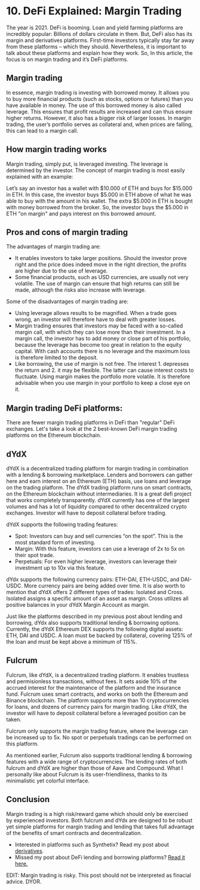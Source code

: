# 10. DeFi Explained: Margin Trading

The year is 2021. DeFi is booming. Loan and yield farming platforms are incredibly popular: Billions of dollars circulate in them. But, DeFi also has its margin and derivatives platforms. First-time investors typically stay far away from these platforms – which they should. Nevertheless, it is important to talk about these platforms and explain how they work. So, In this article, the focus is on margin trading and it’s DeFi platforms.

## Margin trading

In essence, margin trading is investing with borrowed money. It allows you to buy more financial products (such as stocks, options or futures) than you have available in money. The use of this borrowed money is also called leverage. This ensures that profit results are increased and can thus ensure higher returns. However, it also has a bigger risk of larger losses. In margin trading, the user’s portfolio serves as collateral and, when prices are falling, this can lead to a margin call.

## How margin trading works

Margin trading, simply put, is leveraged investing. The leverage is determined by the investor. The concept of margin trading is most easily explained with an example:

Let’s say an investor has a wallet with $10.000 of ETH and buys for $15.000 in ETH. In this case, the investor buys $5.000 in ETH above of what he was able to buy with the amount in his wallet. The extra $5.000 in ETH is bought with money borrowed from the broker. So, the investor buys the $5.000 in ETH "on margin" and pays interest on this borrowed amount.

## Pros and cons of margin trading

The advantages of margin trading are:

- It enables investors to take larger positions. Should the investor prove right and the price does indeed move in the right direction, the profits are higher due to the use of leverage.
- Some financial products, such as USD currencies, are usually not very volatile. The use of margin can ensure that high returns can still be made, although the risks also increase with leverage.

Some of the disadvantages of margin trading are:

- Using leverage allows results to be magnified. When a trade goes wrong, an investor will therefore have to deal with greater losses.
- Margin trading ensures that investors may be faced with a so-called margin call, with which they can lose more than their investment. In a margin call, the investor has to add money or close part of his portfolio, because the leverage has become too great in relation to the equity capital. With cash accounts there is no leverage and the maximum loss is therefore limited to the deposit.
- Like borrowing, the use of margin is not free. The interest 1. depresses the return and 2. it may be flexible. The latter can cause interest costs to fluctuate. Using margin makes the portfolio more volatile. It is therefore advisable when you use margin in your portfolio to keep a close eye on it.

## Margin trading DeFi platforms:

There are fewer margin trading platforms in DeFi than "regular" DeFi exchanges. Let's take a look at the 2 best-known DeFi margin trading platforms on the Ethereum blockchain.

## dYdX

dYdX is a decentralized trading platform for margin trading in combination with a lending & borrowing marketplace. Lenders and borrowers can gather here and earn interest on an Ethereum (ETH) basis, use loans and leverage on the trading platform. The dYdX trading platform runs on smart contracts, on the Ethereum blockchain without intermediaries. It is a great defi project that works completely transparently. dYdX currently has one of the largest volumes and has a lot of liquidity compared to other decentralized crypto exchanges. Investor will have to deposit collateral before trading.

dYdX supports the following trading features:

- Spot: Investors can buy and sell currencies “on the spot”. This is the most standard form of investing.
- Margin: With this feature, investors can use a leverage of 2x to 5x on their spot trade.
- Perpetuals: For even higher leverage, investors can leverage their investment up to 10x via this feature.

dYdx supports the following currency pairs: ETH-DAI, ETH-USDC, and DAI-USDC. More currency pairs are being added over time. It is also worth to mention that dYdX offers 2 different types of trades: Isolated and Cross. Isolated assigns a specific amount of an asset as margin. Cross utilizes all positive balances in your dYdX Margin Account as margin.

Just like the platforms described in my previous post about lending and borrowing, dYdx also supports traditional lending & borrowing options. Currently, the dYdX Ethereum DEX supports the following digital assets: ETH, DAI and USDC. A loan must be backed by collateral, covering 125% of the loan and must be kept above a minimum of 115%.

## Fulcrum

Fulcrum, like dYdX, is a decentralized trading platform. It enables trustless and permisionless transactions, without fees. It sets aside 10% of the accrued interest for the maintenance of the platform and the insurance fund. Fulcrum uses smart contracts, and works on both the Ethereum and Binance blockchain. The platform supports more than 10 cryptocurrencies for loans, and dozens of currency pairs for margin trading. Like dYdX, the investor will have to deposit collateral before a leveraged position can be taken.

Fulcrum only supports the margin trading feature, where the leverage can be increased up to 5x. No spot or perpetuals tradings can be performed on this platform.

As mentioned earlier, Fulcrum also supports traditional lending & borrowing features with a wide range of cryptocurrencies. The lending rates of both fulcrum and dYdX are higher than those of Aave and Compound. What I personally like about Fulcrum is its user-friendliness, thanks to its minimalistic yet colorful interface.

## Conclusion

Margin trading is a high risk/reward game which should only be exercised by experienced investors. Both fulcrum and dYdx are designed to be robust yet simple platforms for margin trading and lending that takes full advantage of the benefits of smart contracts and decentralization.

- Interested in platforms such as Synthetix? Read my post about [derivatives](https://www.reddit.com/r/CryptoCurrency/comments/mt8c67/defi_explained_derivatives/).
- Missed my post about DeFi lending and borrowing platforms? [Read it here.](https://www.reddit.com/r/CryptoCurrency/comments/mnzv1c/defi_explained_lending_borrowing/)

EDIT: Margin trading is risky. This post should not be interpreted as finacial advice. DYOR.
